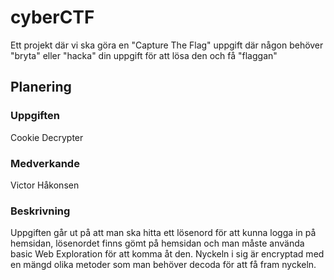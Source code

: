 # cyberCTF
Ett projekt där vi ska göra en "Capture The Flag" uppgift där någon behöver "bryta" eller "hacka" din uppgift för att lösa den och få "flaggan"

## Planering
### Uppgiften
Cookie Decrypter

### Medverkande
Victor Håkonsen

### Beskrivning
Uppgiften går ut på att man ska hitta ett lösenord för att kunna logga in på hemsidan, lösenordet finns gömt på hemsidan och man måste använda basic Web Exploration för att komma åt den.
Nyckeln i sig är encryptad med en mängd olika metoder som man behöver decoda för att få fram nyckeln. 
